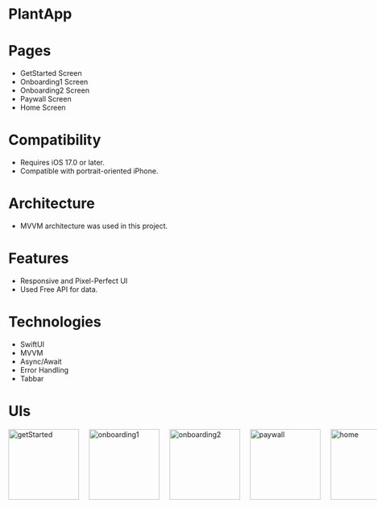 # PlantApp

# Pages
- GetStarted Screen
- Onboarding1 Screen
- Onboarding2 Screen
- Paywall Screen
- Home Screen

# Compatibility
- Requires iOS 17.0 or later. 
- Compatible with portrait-oriented iPhone.

# Architecture
- MVVM architecture was used in this project.

# Features
- Responsive and Pixel-Perfect UI
- Used Free API for data.

# Technologies
- SwiftUI
- MVVM
- Async/Await
- Error Handling
- Tabbar

# UIs
<html lang="en">
<head>
    <meta charset="UTF-8">
    <meta name="viewport" content="width=140, initial-scale=1.0">
    <title>Photo Spacing</title>
    <style>
        .photo-container {
            display: flex;
            gap: 20px;
        }
        img {
            width: 140px;
            height: 140px;
        }
    </style>
</head>
<body>
    <div class="photo-container">
        <img src="https://github.com/user-attachments/assets/013933bb-3384-4fff-b1c3-ec34ac4a27d1" alt="getStarted">
        <img src="https://github.com/user-attachments/assets/88d0c669-ec5c-439c-a2e7-9ccaa3d75c41" alt="onboarding1">
        <img src="https://github.com/user-attachments/assets/03a7ae35-3440-418c-98e0-6c83b738c1b7" alt="onboarding2">
        <img src="https://github.com/user-attachments/assets/2c71d082-5d14-4d5f-b63a-a235cf979de9" alt="paywall">
        <img src="https://github.com/user-attachments/assets/22086303-1711-46d3-987c-0f57a32a7138" alt="home">
    </div>
</body>
</html>


